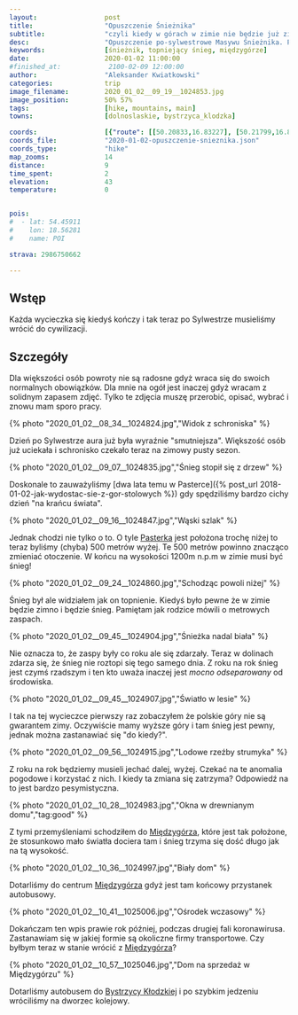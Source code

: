 ```yaml
---
layout:                 post
title:                  "Opuszczenie Śnieżnika"
subtitle:               "czyli kiedy w górach w zimie nie będzie już zimy?"
desc:                   "Opuszczenie po-sylwestrowe Masywu Śnieżnika. Pierwszy raz byłem w górach kiedy widziałem topniejący śnieg na wysokości ponad 1000m n.p.m."
keywords:               [śnieżnik, topniejący śnieg, międzygórze]
date:                   2020-01-02 11:00:00
#finished_at:            2100-02-09 12:00:00
author:                 "Aleksander Kwiatkowski"
categories:             trip
image_filename:         2020_01_02__09_19__1024853.jpg
image_position:         50% 57%
tags:                   [hike, mountains, main]
towns:                  [dolnoslaskie, bystrzyca_klodzka]

coords:                 [{"route": [[50.20833,16.83227], [50.21799,16.80249], [50.22837,16.76524]], "type": "hike"}]
coords_file:            "2020-01-02-opuszczenie-snieznika.json"
coords_type:            "hike"
map_zooms:              14
distance:               9
time_spent:             2
elevation:              43
temperature:            0


pois:
#  - lat: 54.45911
#    lon: 18.56281
#    name: POI

strava: 2986750662

---
```


[wiki-pasterka]: https://pl.wikipedia.org/wiki/Pasterka_(wojew%C3%B3dztwo_dolno%C5%9Bl%C4%85skie)
[wiki-miedzygorze]: https://pl.wikipedia.org/wiki/Mi%C4%99dzyg%C3%B3rze_(wojew%C3%B3dztwo_dolno%C5%9Bl%C4%85skie)
[wiki-bystrzyca-klodzka]: https://pl.wikipedia.org/wiki/Bystrzyca_K%C5%82odzka

## Wstęp

Każda wycieczka się kiedyś kończy i tak teraz po Sylwestrze musieliśmy wrócić do
cywilizacji.

## Szczegóły

Dla większości osób powroty nie są radosne gdyż wraca się do swoich
normalnych obowiązków. Dla mnie na ogół jest inaczej gdyż wracam z solidnym
zapasem zdjęć. Tylko te zdjęcia muszę przerobić, opisać, wybrać i znowu
mam sporo pracy.

{% photo "2020_01_02__08_34__1024824.jpg","Widok z schroniska" %}

Dzień po Sylwestrze aura już była wyraźnie "smutniejsza". Większość osób już
uciekała i schronisko czekało teraz na zimowy pusty sezon.

{% photo "2020_01_02__09_07__1024835.jpg","Śnieg stopił się z drzew" %}

Doskonale to zauważyliśmy
[dwa lata temu w Pasterce]({% post_url 2018-01-02-jak-wydostac-sie-z-gor-stolowych %})
gdy spędziliśmy bardzo cichy dzień "na krańcu świata".

{% photo "2020_01_02__09_16__1024847.jpg","Wąski szlak" %}

Jednak chodzi nie tylko o to. O tyle [Pasterka][wiki-pasterka] jest położona
trochę niżej to teraz byliśmy (chyba) 500 metrów wyżej. Te 500 metrów powinno
znacząco zmieniać otoczenie. W końcu na wysokości 1200m n.p.m w zimie musi być
śnieg!

{% photo "2020_01_02__09_24__1024860.jpg","Schodząc powoli niżej" %}

Śnieg był ale widziałem jak on topnienie. Kiedyś było pewne że w zimie będzie
zimno i będzie śnieg. Pamiętam jak rodzice mówili o metrowych zaspach.

{% photo "2020_01_02__09_45__1024904.jpg","Śnieżka nadal biała" %}

Nie oznacza to, że zaspy były co roku ale się zdarzały. Teraz w dolinach zdarza się,
że śnieg nie roztopi się tego samego dnia. Z roku na rok śnieg jest czymś rzadszym
i ten kto uważa inaczej jest _mocno odseparowany_ od środowiska.

{% photo "2020_01_02__09_45__1024907.jpg","Światło w lesie" %}

I tak na tej wycieczce pierwszy raz zobaczyłem że polskie góry nie są gwarantem
zimy. Oczywiście mamy wyższe góry i tam śnieg jest pewny, jednak można
zastanawiać się "do kiedy?".

{% photo "2020_01_02__09_56__1024915.jpg","Lodowe rzeźby strumyka" %}

Z roku na rok będziemy musieli jechać dalej, wyżej. Czekać na te anomalia
pogodowe i korzystać z nich. I kiedy ta zmiana się zatrzyma? Odpowiedź na to
jest bardzo pesymistyczna.

{% photo "2020_01_02__10_28__1024983.jpg","Okna w drewnianym domu","tag:good" %}

Z tymi przemyśleniami schodziłem do [Międzygórza][wiki-miedzygorze], które
jest tak położone, że stosunkowo mało światła dociera tam i śnieg
trzyma się dość długo jak na tą wysokość.

{% photo "2020_01_02__10_36__1024997.jpg","Biały dom" %}

Dotarliśmy do centrum [Międzygórza][wiki-miedzygorze] gdyż jest tam końcowy
przystanek autobusowy.

{% photo "2020_01_02__10_41__1025006.jpg","Ośrodek wczasowy" %}

Dokańczam ten wpis prawie rok później, podczas drugiej fali koronawirusa.
Zastanawiam się w jakiej formie są okoliczne firmy transportowe. Czy byłbym
teraz w stanie wrócić z [Międzygórza][wiki-miedzygorze]?

{% photo "2020_01_02__10_57__1025046.jpg","Dom na sprzedaż w Międzygórzu" %}

Dotarliśmy autobusem do [Bystrzycy Kłodzkiej][wiki-bystrzyca-klodzka]
i po szybkim jedzeniu wróciliśmy na dworzec kolejowy.
